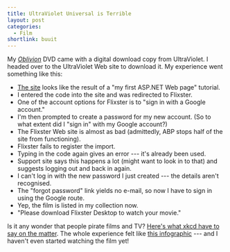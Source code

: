 ```yaml
---
title: UltraViolet Universal is Terrible
layout: post
categories:
  - Film
shortlink: buuit
---
```

My _[Oblivion](https://www.imdb.com/title/tt1483013/)_ DVD came with a digital download copy from UltraViolet. I headed over to the UltraViolet Web site to download it. My experience went something like this:

  * [The site](http://www.ultravioletuniversal.com/) looks like the result of a "my first ASP.NET Web page" tutorial.
  * I entered the code into the site and was redirected to Flixster.
  * One of the account options for Flixster is to "sign in with a Google account."
  * I'm then prompted to create a password for my new account. (So to what extent did I "sign in" with my Google account?)
  * The Flixster Web site is almost as bad (admittedly, ABP stops half of the site from functioning).
  * Flixster fails to register the import.
  * Typing in the code again gives an error --- it's already been used.
  * Support site says this happens a lot (might want to look in to that) and suggests logging out and back in again.
  * I can't log in with the new password I just created --- the details aren't recognised.
  * The "forgot password" link yields no e-mail, so now I have to sign in using the Google route.
  * Yep, the film is listed in my collection now.
  * "Please download Flixster Desktop to watch your movie."

Is it any wonder that people pirate films and TV? [Here's what xkcd have to say on the matter](https://xkcd.com/488/). The whole experience felt like [this infographic](http://lifehacker.com/5475113/remains-of-the-day-why-piracy-works-edition) --- and I haven't even started watching the film yet!
